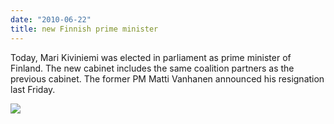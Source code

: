 ```yaml
---
date: "2010-06-22"
title: new Finnish prime minister
---
```


Today, Mari Kiviniemi was elected in parliament as prime minister of Finland. The new cabinet includes the same coalition partners as the previous cabinet. The former PM Matti Vanhanen announced his resignation last Friday.

![](/images/parliament-european-union.jpg)
